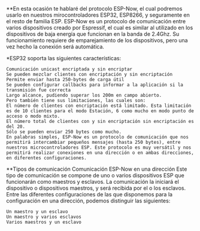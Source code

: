 
**En esta ocasión te hablaré del protocolo ESP-Now, el cual podremos usarlo en nuestros mirocontroladores ESP32, ESP8266, y seguramente en el resto de familia ESP. ESP-Now es un protocolo de comunicación entre varios dispositivos creado por Espressif, el cual es similar al utilizado en los dispositivos de baja energía que funcionan en la banda de 2.4Ghz. Su funcionamiento requiere de emparejamiento de los dispositivos, pero una vez hecho la conexión será automática.

*ESP32 soporta las siguientes características:

 ```
Comunicación unicast encriptada y sin encriptar
Se pueden mezclar clientes con encriptación y sin encriptación
Permite enviar hasta 250-bytes de carga útil
Se pueden configurar callbacks para informar a la aplicación si la transmisión fue correcta
Largo alcance, pudiendo superar los 200m en campo abierto.
Pero también tiene sus limitaciones, las cuales son:
El número de clientes con encriptación está limitado. Esta limitación es de 10 clientes para el modo Estación, 6 como mucho en modo punto de acceso o modo mixto.
El número total de clientes con y sin encriptación sin encriptación es del 20.
Sólo se pueden enviar 250 bytes como mucho.
En palabras simples, ESP-Now es un protocolo de comunicación que nos permitirá intercambiar pequeños mensajes (hasta 250 bytes), entre nuestros microcontroladores ESP. Este protocolo es muy versátil y nos permitirá realizar conexiones en una dirección o en ambas direcciones, en diferentes configuraciones.
 ```
**Tipos de comunicación
Comunicación ESP-Now en una dirección
Este tipo de comunicación se compone de uno o varios dispositivos ESP que funcionarán como maestros y esclavos. La comunicación la iniciará el dispositivo o dispositivos maestros, y será recibida por el o los esclavos. Entre las diferentes configuraciones de las que disponemos para la configuración en una dirección, podemos distinguir las siguientes:
 ```
Un maestro y un esclavo
Un maestro y varios esclavos
Varios maestros y un esclavo
 ```
